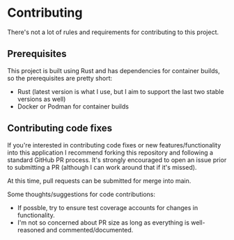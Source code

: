 # Contributing
There's not a lot of rules and requirements for contributing to this project.

## Prerequisites
This project is built using Rust and has dependencies for container builds,
so the prerequisites are pretty short:

* Rust (latest version is what I use, but I aim to support the last two stable versions as well)
* Docker or Podman for container builds

## Contributing code fixes
If you're interested in contributing code fixes or new features/functionality into this application
I recommend forking this repository and following a standard GitHub PR process. It's strongly encouraged
to open an issue prior to submitting a PR (although I can work around that if it's missed).

At this time, pull requests can be submitted for merge into main.

Some thoughts/suggestions for code contributions:
* If possble, try to ensure test coverage accounts for changes in functionality.
* I'm not so concerned about PR size as long as everything is well-reasoned and commented/documented.
